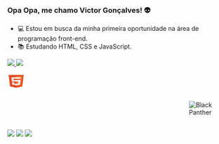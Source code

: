 ### Opa Opa, me chamo Victor Gonçalves! 👽

- 💻 Estou em busca da minha primeira oportunidade na área de programação front-end.
- 📚 Estudando HTML, CSS e JavaScript.

<div>
  <a href="https://github.com/vitugoncalves">
  <img height="165em" src="https://github-readme-stats.vercel.app/api?username=vitugoncalves&show_icons=true&theme=dark"/>
  <img height="165em" src="https://github-readme-stats.vercel.app/api/top-langs/?username=vitugoncalves&layout=compact&langs_count=16&theme=dark"/>
 </div>
 
 <div style="display:inline_block"><br>
 <img align="center" alt="Vitu HTML" height="30" width="40" src="https://raw.githubusercontent.com/devicons/devicon/master/icons/html5/html5-original.svg">
 </div>
  
 ##
   <img align="right" alt="Black Panther" height="100" width="90" src="https://tenor.com/pt-BR/view/black-panther-costume-gif-14050064.gif"><br><br><br>
 
 <div>
 <a href="https://www.linkedin.com/in/dev-victorgoncalves/" target"_blank"><img src="https://img.shields.io/badge/LinkedIn-0077B5?style=for-the-badge&logo=linkedin&logoColor=white" target="_blank"></a>
 <a href="https://api.whatsapp.com/send/?phone=%2B5571987742047&text&type=phone_number&app_absent=0" target"_blank"><img src="https://img.shields.io/badge/WhatsApp-25D366?style=for-the-badge&logo=whatsapp&logoColor=white"></a>
 <a href="mailto:victorandrade169@gmail.com" target"_blank"><img src="https://img.shields.io/badge/Gmail-D14836?style=for-the-badge&logo=gmail&logoColor=white"></a>
  </div>
  
 
